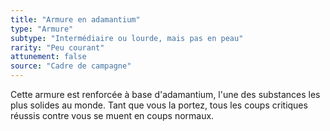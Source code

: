 ```yaml
---
title: "Armure en adamantium"
type: "Armure"
subtype: "Intermédiaire ou lourde, mais pas en peau"
rarity: "Peu courant"
attunement: false
source: "Cadre de campagne"
---
```

Cette armure est renforcée à base d'adamantium, l'une des substances les plus solides au monde. Tant que vous la portez, tous les coups critiques réussis contre vous se muent en coups normaux.
